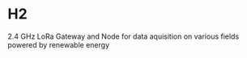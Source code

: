 # H2
2.4 GHz LoRa Gateway and Node for data aquisition on various fields powered by renewable energy
